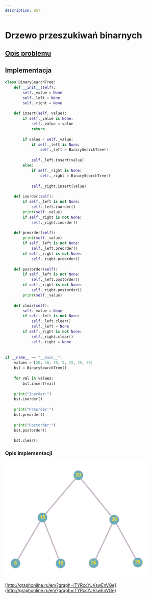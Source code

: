 ```yaml
---
description: BST
---
```


# Drzewo przeszukiwań binarnych

## [Opis problemu](../../../../algorithms/structures/bst.md)


## Implementacja

```python linenums="1"
class BinarySearchTree:
    def __init__(self):
        self._value = None
        self._left = None
        self._right = None

    def insert(self, value):
        if self._value is None:
            self._value = value
            return

        if value < self._value:
            if self._left is None:
                self._left = BinarySearchTree()

            self._left.insert(value)
        else:
            if self._right is None:
                self._right = BinarySearchTree()

            self._right.insert(value)

    def inorder(self):
        if self._left is not None:
            self._left.inorder()
        print(self._value)
        if self._right is not None:
            self._right.inorder()

    def preorder(self):
        print(self._value)
        if self._left is not None:
            self._left.preorder()
        if self._right is not None:
            self._right.preorder()

    def postorder(self):
        if self._left is not None:
            self._left.postorder()
        if self._right is not None:
            self._right.postorder()
        print(self._value)

    def clear(self):
        self._value = None
        if self._left is not None:
            self._left.clear()
            self._left = None
        if self._right is not None:
            self._right.clear()
            self._right = None


if __name__ == "__main__":
    values = [20, 10, 30, 5, 15, 25, 35]
    bst = BinarySearchTree()

    for val in values:
        bst.insert(val)

    print("Inorder:")
    bst.inorder()

    print("Preorder:")
    bst.preorder()

    print("Postorder:")
    bst.postorder()

    bst.clear()
```


### Opis implementacji

![Przykładowe drzewo wykorzystane w implementacji](<../../../../assets/image (10).png>)

[http://graphonline.ru/en/?graph=iTYRccYJVswEnVGe](http://graphonline.ru/en/?graph=iTYRccYJVswEnVGe)